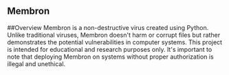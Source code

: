 ## Membron


##Overview
Membron is a non-destructive virus created using Python. Unlike traditional viruses, Membron doesn't harm or corrupt files but rather demonstrates the potential vulnerabilities in computer systems. This project is intended for educational and research purposes only. It's important to note that deploying Membron on systems without proper authorization is illegal and unethical.
